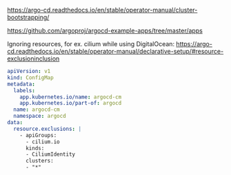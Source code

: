 https://argo-cd.readthedocs.io/en/stable/operator-manual/cluster-bootstrapping/

https://github.com/argoproj/argocd-example-apps/tree/master/apps

Ignoring resources, for ex. cilium while using DigitalOcean:
https://argo-cd.readthedocs.io/en/stable/operator-manual/declarative-setup/#resource-exclusioninclusion

```yaml
apiVersion: v1
kind: ConfigMap
metadata:
  labels:
    app.kubernetes.io/name: argocd-cm
    app.kubernetes.io/part-of: argocd
  name: argocd-cm
  namespace: argocd
data:
  resource.exclusions: |
    - apiGroups:
      - cilium.io
      kinds:
      - CiliumIdentity
      clusters:
      - "*"
```